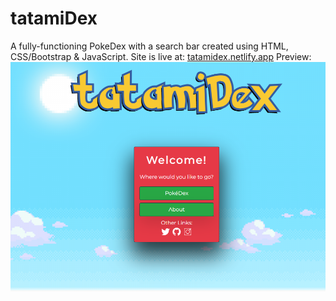 # tatamiDex
A fully-functioning PokeDex with a search bar created using HTML, CSS/Bootstrap &amp; JavaScript.
Site is live at: [tatamidex.netlify.app](https://tatamidex.netlify.app)
Preview: ![preview](imgs/preview.PNG)
